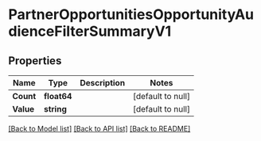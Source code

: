# PartnerOpportunitiesOpportunityAudienceFilterSummaryV1

## Properties
Name | Type | Description | Notes
------------ | ------------- | ------------- | -------------
**Count** | **float64** |  | [default to null]
**Value** | **string** |  | [default to null]

[[Back to Model list]](../README.md#documentation-for-models) [[Back to API list]](../README.md#documentation-for-api-endpoints) [[Back to README]](../README.md)

